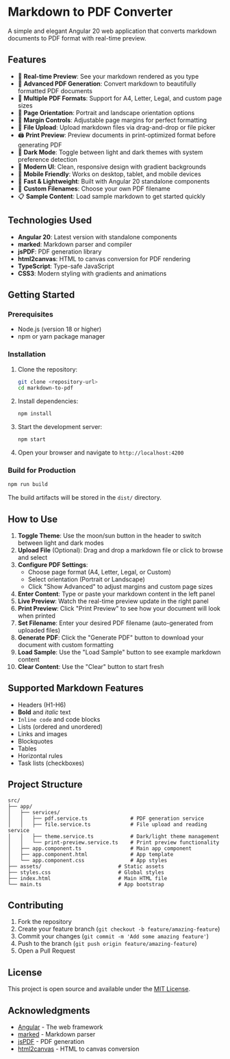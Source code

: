 # Markdown to PDF Converter

A simple and elegant Angular 20 web application that converts markdown documents to PDF format with real-time preview.

## Features

- 📝 **Real-time Preview**: See your markdown rendered as you type
- 📄 **Advanced PDF Generation**: Convert markdown to beautifully formatted PDF documents
- 📐 **Multiple PDF Formats**: Support for A4, Letter, Legal, and custom page sizes
- 🔄 **Page Orientation**: Portrait and landscape orientation options
- 📏 **Margin Controls**: Adjustable page margins for perfect formatting
- 📁 **File Upload**: Upload markdown files via drag-and-drop or file picker
- 🖨️ **Print Preview**: Preview documents in print-optimized format before generating PDF
- 🌙 **Dark Mode**: Toggle between light and dark themes with system preference detection
- 🎨 **Modern UI**: Clean, responsive design with gradient backgrounds
- 📱 **Mobile Friendly**: Works on desktop, tablet, and mobile devices
- 🚀 **Fast & Lightweight**: Built with Angular 20 standalone components
- 💾 **Custom Filenames**: Choose your own PDF filename
- 📋 **Sample Content**: Load sample markdown to get started quickly

## Technologies Used

- **Angular 20**: Latest version with standalone components
- **marked**: Markdown parser and compiler
- **jsPDF**: PDF generation library
- **html2canvas**: HTML to canvas conversion for PDF rendering
- **TypeScript**: Type-safe JavaScript
- **CSS3**: Modern styling with gradients and animations

## Getting Started

### Prerequisites

- Node.js (version 18 or higher)
- npm or yarn package manager

### Installation

1. Clone the repository:
   ```bash
   git clone <repository-url>
   cd markdown-to-pdf
   ```

2. Install dependencies:
   ```bash
   npm install
   ```

3. Start the development server:
   ```bash
   npm start
   ```

4. Open your browser and navigate to `http://localhost:4200`

### Build for Production

```bash
npm run build
```

The build artifacts will be stored in the `dist/` directory.

## How to Use

1. **Toggle Theme**: Use the moon/sun button in the header to switch between light and dark modes
2. **Upload File** (Optional): Drag and drop a markdown file or click to browse and select
3. **Configure PDF Settings**: 
   - Choose page format (A4, Letter, Legal, or Custom)
   - Select orientation (Portrait or Landscape)
   - Click "Show Advanced" to adjust margins and custom page sizes
4. **Enter Content**: Type or paste your markdown content in the left panel
5. **Live Preview**: Watch the real-time preview update in the right panel
6. **Print Preview**: Click "Print Preview" to see how your document will look when printed
7. **Set Filename**: Enter your desired PDF filename (auto-generated from uploaded files)
8. **Generate PDF**: Click the "Generate PDF" button to download your document with custom formatting
9. **Load Sample**: Use the "Load Sample" button to see example markdown content
10. **Clear Content**: Use the "Clear" button to start fresh

## Supported Markdown Features

- Headers (H1-H6)
- **Bold** and *italic* text
- `Inline code` and code blocks
- Lists (ordered and unordered)
- Links and images
- Blockquotes
- Tables
- Horizontal rules
- Task lists (checkboxes)

## Project Structure

```
src/
├── app/
│   ├── services/
│   │   ├── pdf.service.ts              # PDF generation service
│   │   ├── file.service.ts             # File upload and reading service
│   │   ├── theme.service.ts            # Dark/light theme management
│   │   └── print-preview.service.ts    # Print preview functionality
│   ├── app.component.ts                # Main app component
│   ├── app.component.html              # App template
│   └── app.component.css               # App styles
├── assets/                         # Static assets
├── styles.css                      # Global styles
├── index.html                      # Main HTML file
└── main.ts                         # App bootstrap
```

## Contributing

1. Fork the repository
2. Create your feature branch (`git checkout -b feature/amazing-feature`)
3. Commit your changes (`git commit -m 'Add some amazing feature'`)
4. Push to the branch (`git push origin feature/amazing-feature`)
5. Open a Pull Request

## License

This project is open source and available under the [MIT License](LICENSE).

## Acknowledgments

- [Angular](https://angular.io/) - The web framework
- [marked](https://marked.js.org/) - Markdown parser
- [jsPDF](https://github.com/parallax/jsPDF) - PDF generation
- [html2canvas](https://html2canvas.hertzen.com/) - HTML to canvas conversion
